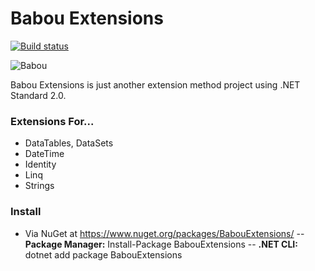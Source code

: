 # Babou Extensions
[![Build status](https://ci.appveyor.com/api/projects/status/2um6nsg5bub058nv?svg=true)](https://ci.appveyor.com/project/ajtatum/babouextensions)

![Babou](https://raw.githubusercontent.com/ajtatum/BabouExtensions/master/Babou.png)

Babou Extensions is just another extension method project using .NET Standard 2.0.

### Extensions For...

  - DataTables, DataSets
  - DateTime
  - Identity
  - Linq
  - Strings

### Install

  - Via NuGet at https://www.nuget.org/packages/BabouExtensions/
  -- **Package Manager:** Install-Package BabouExtensions
  -- **.NET CLI:** dotnet add package BabouExtensions